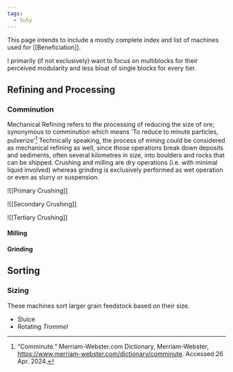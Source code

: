 ```yaml
---
tags:
  - SuSy
---
```

This page intends to include a mostly complete index and list of machines used for [[Beneficiation]].

I primarily (if not exclusively) want to focus on multiblocks for their perceived modularity and less bloat of single blocks for every tier. 

## Refining and Processing
### Comminution
Mechanical Refining refers to the processing of reducing the size of ore; synonymous to comminution which means 'To reduce to minute particles, pulverize'[^dictionary]
Technically speaking, the process of mining could be considered as mechanical refining as well, since those operations break down deposits and sediments, often several kilometres in size, into boulders and rocks that can be shipped. 
Crushing and milling are dry operations (i.e. with minimal liquid involved) whereas grinding is exclusively performed as wet operation or even as slurry or suspension. 

![[Primary Crushing]]

![[Secondary Crushing]]

![[Tertiary Crushing]]
#### Milling
#### Grinding
## Sorting
### Sizing
These machines sort larger grain feedstock based on their size.
- Sluice
- Rotating *Trommel* 

[^dictionary]: “Comminute.” Merriam-Webster.com Dictionary, Merriam-Webster, https://www.merriam-webster.com/dictionary/comminute. Accessed 26 Apr. 2024.
